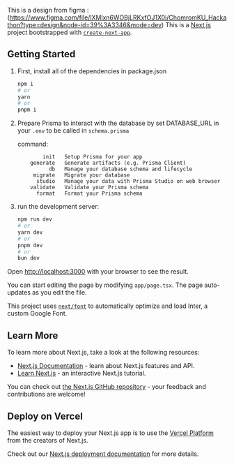 This is a design from figma : (https://www.figma.com/file/lXMlxn6WOBjLRKxfOJ1X0i/ChomromKU_Hackathon?type=design&node-id=39%3A3346&mode=dev)
This is a [Next.js](https://nextjs.org/) project bootstrapped with [`create-next-app`](https://github.com/vercel/next.js/tree/canary/packages/create-next-app).



## Getting Started

1. First, install all of the dependencies in package.json

    ```bash
    npm i
    # or
    yarn
    # or
    pnpm i
    ```

2. Prepare Prisma to interact with the database by set DATABASE_URL in your `.env` to be called in `schema.prisma`

    command:

    ```
            init   Setup Prisma for your app
        generate   Generate artifacts (e.g. Prisma Client)
              db   Manage your database schema and lifecycle
         migrate   Migrate your database
          studio   Manage your data with Prisma Studio on web browser
        validate   Validate your Prisma schema
          format   Format your Prisma schema
    ```

3. run the development server:
    ```bash
    npm run dev
    # or
    yarn dev
    # or
    pnpm dev
    # or
    bun dev
    ```

Open [http://localhost:3000](http://localhost:3000) with your browser to see the result.

You can start editing the page by modifying `app/page.tsx`. The page auto-updates as you edit the file.

This project uses [`next/font`](https://nextjs.org/docs/basic-features/font-optimization) to automatically optimize and load Inter, a custom Google Font.

## Learn More

To learn more about Next.js, take a look at the following resources:

-   [Next.js Documentation](https://nextjs.org/docs) - learn about Next.js features and API.
-   [Learn Next.js](https://nextjs.org/learn) - an interactive Next.js tutorial.

You can check out [the Next.js GitHub repository](https://github.com/vercel/next.js/) - your feedback and contributions are welcome!

## Deploy on Vercel

The easiest way to deploy your Next.js app is to use the [Vercel Platform](https://vercel.com/new?utm_medium=default-template&filter=next.js&utm_source=create-next-app&utm_campaign=create-next-app-readme) from the creators of Next.js.

Check out our [Next.js deployment documentation](https://nextjs.org/docs/deployment) for more details.
